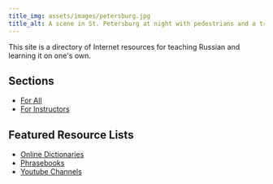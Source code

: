 ```yaml
---
title_img: assets/images/petersburg.jpg
title_alt: A scene in St. Petersburg at night with pedestrians and a trolleybuses
---
```

This site is a directory of Internet resources for teaching Russian
and learning it on one's own. 

## Sections
* [For All](for-all/)
* [For Instructors](for-instructors/)

## Featured Resource Lists
* [Online Dictionaries](for-all/dictionaries)
* [Phrasebooks](for-all/phrasebooks)
* [Youtube Channels](for-all/youtube-channels)

